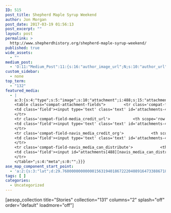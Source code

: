 ```yaml
---
ID: 515
post_title: Shepherd Maple Syrup Weekend
author: Jon Morgan
post_date: 2017-03-19 01:56:13
post_excerpt: ""
layout: post
permalink: >
  http://www.shepherdhistory.org/shepherd-maple-syrup-weekend/
published: true
wide_assets:
  - ""
medium_post:
  - 'O:11:"Medium_Post":11:{s:16:"author_image_url";N;s:10:"author_url";N;s:11:"byline_name";N;s:12:"byline_email";N;s:10:"cross_link";s:2:"no";s:2:"id";N;s:21:"follower_notification";s:3:"yes";s:7:"license";s:19:"all-rights-reserved";s:14:"publication_id";s:12:"881fb60cdbf3";s:6:"status";s:4:"none";s:3:"url";N;}'
custom_sidebar:
  - none
top_term:
  - "132"
featured_media:
  - |
    a:3:{s:4:"type";s:5:"image";s:10:"attachment";i:488;s:15:"attachment_data";a:31:{s:2:"id";i:488;s:5:"title";s:5:"image";s:8:"filename";s:13:"image-17.jpeg";s:3:"url";s:71:"http://www.shepherdhistory.org/wp-content/uploads/2017/03/image-17.jpeg";s:4:"link";s:40:"http://www.shepherdhistory.org/image-19/";s:3:"alt";s:0:"";s:6:"author";s:1:"1";s:11:"description";s:0:"";s:7:"caption";s:0:"";s:4:"name";s:8:"image-19";s:6:"status";s:7:"inherit";s:10:"uploadedTo";i:0;s:4:"date";i:1489862469000;s:8:"modified";i:1489862469000;s:9:"menuOrder";i:0;s:4:"mime";s:10:"image/jpeg";s:4:"type";s:5:"image";s:7:"subtype";s:4:"jpeg";s:4:"icon";s:67:"http://www.shepherdhistory.org/wp-includes/images/media/default.png";s:13:"dateFormatted";s:14:"March 18, 2017";s:6:"nonces";a:3:{s:6:"update";s:10:"3c0e6187a1";s:6:"delete";s:10:"219c077f73";s:4:"edit";s:10:"1974b151c4";}s:8:"editLink";s:69:"http://www.shepherdhistory.org/wp-admin/post.php?post=488&action=edit";s:4:"meta";b:0;s:10:"authorName";s:10:"Jon Morgan";s:15:"filesizeInBytes";i:66610;s:21:"filesizeHumanReadable";s:5:"65 KB";s:6:"height";i:480;s:5:"width";i:960;s:11:"orientation";s:9:"landscape";s:5:"sizes";a:4:{s:9:"thumbnail";a:4:{s:6:"height";i:140;s:5:"width";i:140;s:3:"url";s:79:"http://www.shepherdhistory.org/wp-content/uploads/2017/03/image-17-140x140.jpeg";s:11:"orientation";s:9:"landscape";}s:6:"medium";a:4:{s:6:"height";i:168;s:5:"width";i:336;s:3:"url";s:79:"http://www.shepherdhistory.org/wp-content/uploads/2017/03/image-17-336x168.jpeg";s:11:"orientation";s:9:"landscape";}s:5:"large";a:4:{s:6:"height";i:386;s:5:"width";i:771;s:3:"url";s:79:"http://www.shepherdhistory.org/wp-content/uploads/2017/03/image-17-771x386.jpeg";s:11:"orientation";s:9:"landscape";}s:4:"full";a:4:{s:3:"url";s:71:"http://www.shepherdhistory.org/wp-content/uploads/2017/03/image-17.jpeg";s:6:"height";i:480;s:5:"width";i:960;s:11:"orientation";s:9:"landscape";}}s:6:"compat";a:2:{s:4:"item";s:1710:"<input type="hidden" name="attachments[488][menu_order]" value="0" /><p class="media-types media-types-required-info">Required fields are marked <span class="required">*</span></p>
    <table class="compat-attachment-fields">		<tr class='compat-field-media_credit'>			<th scope='row' class='label'><label for='attachments-488-media_credit'><span class='alignleft'>Credit</span><br class='clear' /></label></th>
    <td class='field'><input type='text' class='text' id='attachments-488-media_credit' name='attachments[488][media_credit]' value=''  /></td>
    </tr>
    <tr class='compat-field-media_credit_url'>			<th scope='row' class='label'><label for='attachments-488-media_credit_url'><span class='alignleft'>Credit URL</span><br class='clear' /></label></th>
    <td class='field'><input type='text' class='text' id='attachments-488-media_credit_url' name='attachments[488][media_credit_url]' value=''  /></td>
    </tr>
    <tr class='compat-field-navis_media_credit_org'>			<th scope='row' class='label'><label for='attachments-488-navis_media_credit_org'><span class='alignleft'>Organization</span><br class='clear' /></label></th>
    <td class='field'><input type='text' class='text' id='attachments-488-navis_media_credit_org' name='attachments[488][navis_media_credit_org]' value=''  /></td>
    </tr>
    <tr class='compat-field-navis_media_can_distribute'>			<th scope='row' class='label'><label for='attachments-488-navis_media_can_distribute'><span class='alignleft'>Can<br />distribute?</span><br class='clear' /></label></th>
    <td class='field'><input id="attachments[488][navis_media_can_distribute]" name="attachments[488][navis_media_can_distribute]" type="checkbox" value="1"  /></td>
    </tr>
    </table>";s:4:"meta";s:0:"";}}}
ase_map_component_start_point:
  - 'a:2:{s:3:"lat";d:29.760000000000001563194018672220408916473388671875;s:3:"lng";d:-95.3799999999999954525264911353588104248046875;}'
tags: [ ]
categories:
  - Uncategorized
---
```

[aesop_collection title="Stories" collection="131" columns="2" splash="off" order="default" loadmore="off"]